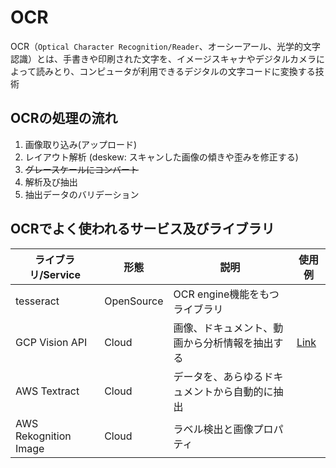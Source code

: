 # OCR

OCR（`Optical Character Recognition/Reader`、オーシーアール、光学的文字認識）とは、手書きや印刷された文字を、イメージスキャナやデジタルカメラによって読みとり、コンピュータが利用できるデジタルの文字コードに変換する技術

## OCRの処理の流れ

1. 画像取り込み(アップロード)
2. レイアウト解析 (deskew: スキャンした画像の傾きや歪みを修正する)
3. ~~グレースケールにコンバート~~
4. 解析及び抽出
5. 抽出データのバリデーション

## OCRでよく使われるサービス及びライブラリ

| ライブラリ/Service | 形態        | 説明                                                                             | 使用例                             |
|--------------------|-------------|--------------------------------------------------------------------------------|----------------------------------|
| tesseract          | OpenSource  | OCR engine機能をもつライブラリ                                                  |                                  |
| GCP Vision API     | Cloud       | 画像、ドキュメント、動画から分析情報を抽出する                                   | [Link](https://note.com/newbees/n/n39f67f6daff0) |
| AWS Textract       | Cloud       | データを、あらゆるドキュメントから自動的に抽出                                   |                                  |
| AWS Rekognition Image | Cloud    | ラベル検出と画像プロパティ                                                     |                                  |
